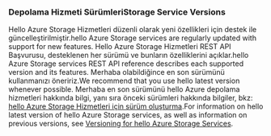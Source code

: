 ### <a name="storage-service-versions"></a><span data-ttu-id="f768c-101">Depolama Hizmeti Sürümleri</span><span class="sxs-lookup"><span data-stu-id="f768c-101">Storage Service Versions</span></span>
<span data-ttu-id="f768c-102">Hello Azure Storage Hizmetleri düzenli olarak yeni özellikleri için destek ile güncelleştirilmiştir.</span><span class="sxs-lookup"><span data-stu-id="f768c-102">hello Azure Storage services are regularly updated with support for new features.</span></span> <span data-ttu-id="f768c-103">Hello Azure Storage Hizmetleri REST API Başvurusu, desteklenen her sürümü ve bunların özelliklerini açıklar.</span><span class="sxs-lookup"><span data-stu-id="f768c-103">hello Azure Storage services REST API reference describes each supported version and its features.</span></span> <span data-ttu-id="f768c-104">Merhaba olabildiğince en son sürümünü kullanmanızı öneririz.</span><span class="sxs-lookup"><span data-stu-id="f768c-104">We recommend that you use hello latest version whenever possible.</span></span> <span data-ttu-id="f768c-105">Merhaba en son sürümünü hello Azure depolama hizmetleri hakkında bilgi, yanı sıra önceki sürümleri hakkında bilgiler, bkz: [hello Azure Storage Hizmetleri için sürüm oluşturma](https://msdn.microsoft.com/library/azure/dd894041.aspx).</span><span class="sxs-lookup"><span data-stu-id="f768c-105">For information on hello latest version of hello Azure Storage services, as well as information on previous versions, see [Versioning for hello Azure Storage Services](https://msdn.microsoft.com/library/azure/dd894041.aspx).</span></span>  

